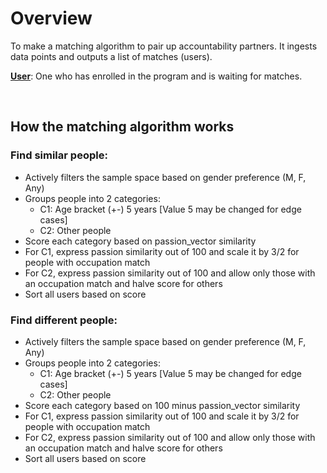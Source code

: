 # Overview

To make a matching algorithm to pair up accountability partners. It ingests data points and outputs a list of matches (users).

<u><b>User</b></u>: One who has enrolled in the program and is waiting for matches.


&nbsp;
## How the matching algorithm works

### Find similar people:
- Actively filters the sample space based on gender preference (M, F, Any)
- Groups people into 2 categories:
    - C1: Age bracket (+-) 5 years [Value 5 may be changed for edge cases]
    - C2: Other people
- Score each category based on passion_vector similarity
- For C1, express passion similarity out of 100 and scale it by 3/2 for people with occupation match
- For C2, express passion similarity out of 100 and allow only those with an occupation match and halve score for others
- Sort all users based on score

### Find different people:
- Actively filters the sample space based on gender preference (M, F, Any)
- Groups people into 2 categories:
    - C1: Age bracket (+-) 5 years [Value 5 may be changed for edge cases]
    - C2: Other people
- Score each category based on 100 minus passion_vector similarity
- For C1, express passion similarity out of 100 and scale it by 3/2 for people with occupation match
- For C2, express passion similarity out of 100 and allow only those with an occupation match and halve score for others
- Sort all users based on score
